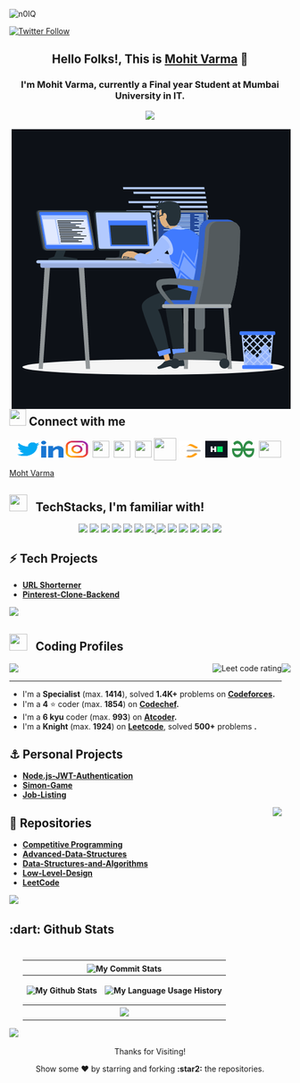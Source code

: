 <!-- Profile View Count -->
<p align="left"> <img src="https://komarev.com/ghpvc/?username=n0IQ" alt="n0IQ" /> </p>

[![Twitter Follow](https://img.shields.io/twitter/follow/Mohit_Varma1?color=1DA1F2&logo=twitter&style=for-the-badge)](https://twitter.com/intent/follow?original_referer=https://github.com/n0IQ&screen_name=Mohit_Varma1)

## <p align="center"> Hello Folks!, This is [**Mohit Varma**](https://github.com/n0IQ) :wave: </p>

<div>
<h3 align="center"> I'm Mohit Varma, currently a Final year Student at Mumbai University in IT. </h3>
<p align="center"> <img src="https://readme-typing-svg.herokuapp.com?font=Roboto&color=%2350CA10&size=25&center=true&vCenter=true&width=850&height=30&lines=A+competitive+programmer.+;An+enthusiast+backend+web+developer.;Enthusiast+to+learn+new+skills.;A+quick+learner+to+develop+new+skills."/></p>
</div>
  
<p><img align="right" src="https://raw.githubusercontent.com/SubhadeepZilong/SubhadeepZilong/main/icons/animation_500_kxa883sd.gif" alt="SubhadeepZilong" /></p>

<!-- Contact Tag -->

## <img src="https://media.giphy.com/media/iY8CRBdQXODJSCERIr/giphy.gif" height="30px" width="30px"> Connect with me

<p align="center">
<a href="https://twitter.com/Mohit_Varma1" target="blank"><img align="center" src="https://raw.githubusercontent.com/SubhadeepZilong/SubhadeepZilong/main/icons/Social/twitter.svg" height="30" width="40" /></a>
<a href="https://www.linkedin.com/in/mohitvarma122/" target="blank"><img align="center" src="https://raw.githubusercontent.com/SubhadeepZilong/SubhadeepZilong/main/icons/Social/linked-in-alt.svg" hakraborty-b341a8191" height="30" width="40" /></a>
<a href="https://www.instagram.com/mohit_varma__/" target="blank"><img align="center" src="https://raw.githubusercontent.com/SubhadeepZilong/SubhadeepZilong/main/icons/Social/instagram.svg" height="30" width="40" /></a>&nbsp;
<a href="mailto:varmamohit122@gmail.com" target="blank"><img align="center" src="https://cdn-icons-png.flaticon.com/512/281/281769.png" height="30" width="30" /></a>&nbsp;
<a href="https://codeforces.com/profile/Mohit." target="blank"><img align="center" src="https://cdn.iconscout.com/icon/free/png-256/code-forces-3521352-2944796.png" height="30" width="30" /></a>&nbsp;
<a href="https://www.codechef.com/users/captainxop/" target="blank"><img align="center" src="https://avatars1.githubusercontent.com/u/11960354?s=460&v=4" height="30" width="30" /></a>
<a href="https://atcoder.jp/users/captainxop/" target="blank"><img align="center" src="https://i.ibb.co/n3Brz1V/atcoder-removebg-preview.png" height="40" width="40" /></a>
<a href="https://leetcode.com/n0IQ/" target="blank"><img align="center" src="https://raw.githubusercontent.com/SubhadeepZilong/SubhadeepZilong/main/icons/Social/leet-code.svg" height="30" width="40" /></a>&nbsp;
<a href="https://www.hackerrank.com/Mohit_Varma" target="blank"><img align="center" src="https://raw.githubusercontent.com/SubhadeepZilong/SubhadeepZilong/main/icons/Social/hackerrank.svg" height="30" width="40" /></a>&nbsp;
<a href="https://auth.geeksforgeeks.org/user/varmamohit122" target="blank"><img align="center" src="https://raw.githubusercontent.com/SubhadeepZilong/SubhadeepZilong/main/icons/Social/geeks-for-geeks.svg" height="30" width="40" /></a>&nbsp;
<a href="https://www.hackerearth.com/@n0IQ" target="blank"><img align="center" src="https://camo.githubusercontent.com/0d8e111fa2d1f1743ca909becc6448691f0d2ee3935a2d3ad82d260f0b046311/68747470733a2f2f75706c6f61642e77696b696d656469612e6f72672f77696b6970656469612f636f6d6d6f6e732f652f65382f4861636b657245617274685f6c6f676f2e706e67" height="30" width="40" /></a>&nbsp;
          
</p>

<div class="badge-base LI-profile-badge" data-locale="en_US" data-size="medium" data-theme="dark" data-type="VERTICAL" data-vanity="mohit-varma" data-version="v1"><a class="badge-base__link LI-simple-link" href="https://www.linkedin.com/in/mohitvarma122/">Moht Varma</a></div>

## <img src = "https://media2.giphy.com/media/QssGEmpkyEOhBCb7e1/giphy.gif?cid=ecf05e47a0n3gi1bfqntqmob8g9aid1oyj2wr3ds3mg700bl&rid=giphy.gif"  height="30px"  width = 32px> &nbsp; TechStacks, I'm familiar with!

<div align="center">
  <a href="https://en.wikipedia.org/wiki/C_(programming_language)"><img width="47" src="https://cdn.iconscout.com/icon/free/png-256/c-57-1175191.png"/></a>
  <a href="https://en.wikipedia.org/wiki/C%2B%2B"><img width="40" src="https://upload.wikimedia.org/wikipedia/commons/thumb/1/18/ISO_C%2B%2B_Logo.svg/1822px-ISO_C%2B%2B_Logo.svg.png"/></a>
  <a href="https://en.wikipedia.org/wiki/Java_(programming_language)"><img width="40" src="https://cdn.worldvectorlogo.com/logos/java-4.svg"/></a>
  <a href="https://en.wikipedia.org/wiki/Visual_Studio_Code"><img width="40" src="https://upload.wikimedia.org/wikipedia/commons/9/9a/Visual_Studio_Code_1.35_icon.svg"/></a>
<!-- 
<img width="45" src=""/><img width="45" src=""/><img width="45" src=""/> -->
  <a href="https://en.wikipedia.org/wiki/Sublime_Text"><img width="40" src="https://avatars.githubusercontent.com/u/684879?s=400&v=4"/></a>
  <a href="https://en.wikipedia.org/wiki/HTML"><img width="40" src="https://cdn-icons-png.flaticon.com/512/1216/1216733.png"/></a>
  <a href="https://en.wikipedia.org/wiki/CSS"><img width="40" src="https://upload.wikimedia.org/wikipedia/commons/thumb/6/62/CSS3_logo.svg/240px-CSS3_logo.svg.png"/>
  <a href="https://en.wikipedia.org/wiki/JavaScript"><img width="34.5" src="https://cdn.worldvectorlogo.com/logos/logo-javascript.svg"/></a>
<!--   <img width="40" src="https://raw.githubusercontent.com/gilbarbara/logos/master/logos/javascript.svg"/>   -->
  <!-- <a href="https://en.wikipedia.org/wiki/Bootstrap_(front-end_framework)"><img width="40" src="https://raw.githubusercontent.com/gilbarbara/logos/master/logos/bootstrap.svg"/></a> -->
  <!-- <a href="https://en.wikipedia.org/wiki/React_(JavaScript_library)"><img width="40" src="https://cdn.worldvectorlogo.com/logos/react-1.svg"/></a> -->
  <a href="https://nodejs.org/en/"><img width="40" src="https://cdn.worldvectorlogo.com/logos/nodejs-icon.svg"/></a>
  <a href="https://expressjs.com/"><img width="40" src="https://cdn.worldvectorlogo.com/logos/express-109.svg"/></a>
  <a href="https://graphql.org/"><img width="40" src="https://cdn.worldvectorlogo.com/logos/graphql-logo-2.svg"/></a>
  <!-- <a href="https://en.wikipedia.org/wiki/Bootstrap_(front-end_framework)"><img width="40" src="https://raw.githubusercontent.com/gilbarbara/logos/master/logos/bootstrap.svg"/></a> -->
    <a href="https://www.mongodb.com/"><img width="45" src="https://cdn.worldvectorlogo.com/logos/mongodb-icon-1.svg"/></a>
    <!-- <a href="https://www.mysql.com/"><img width="55" src="https://cdn.freebiesupply.com/logos/large/2x/mysql-logo-png-transparent.png"/></a> -->
  <a href="https://en.wikipedia.org/wiki/Git"><img width="40" src="https://upload.wikimedia.org/wikipedia/commons/thumb/3/3f/Git_icon.svg/1024px-Git_icon.svg.png"/></a>

</div>
<!-- <img src="https://user-images.githubusercontent.com/73097560/115834477-dbab4500-a447-11eb-908a-139a6edaec5c.gif"></a> -->

## :zap: Tech Projects

- [**URL Shorterner**](https://github.com/n0IQ/URL-Shortener)
- [**Pinterest-Clone-Backend**](https://github.com/n0IQ/Pinterest-Clone-Backend)

<img src="https://user-images.githubusercontent.com/73097560/115834477-dbab4500-a447-11eb-908a-139a6edaec5c.gif"></a>

## <img src = "https://media2.giphy.com/media/QssGEmpkyEOhBCb7e1/giphy.gif?cid=ecf05e47a0n3gi1bfqntqmob8g9aid1oyj2wr3ds3mg700bl&rid=giphy.gif"  height="30px" width = 32px> &nbsp; Coding Profiles

<p><img align="right" height="273em" src="https://codeforces-readme-stats.vercel.app/api/card?username=Mohit." /></p>
<img align="right" src="https://cp-logo.vercel.app/leetcode/n0IQ" alt="Leet code rating" />

  </a>
  <p><img align="left" src="https://codeforces-readme-stats.vercel.app/api/badge?username=Mohit." /></p> 
<br><hr>

- I'm a **Specialist** (max. **1414**), solved **1.4K+** problems on [**Codeforces**](https://codeforces.com/profile/Mohit.)**.**
- I'm a **4** :star: coder (max. **1854**) on [**Codechef**](https://codechef.com/users/captainxop)**.**
- I'm a **6 kyu** coder (max. **993**) on [**Atcoder**](https://atcoder.jp/users/captainxop)**.**
- I'm a **Knight** (max. **1924**) on [**Leetcode**](https://leetcode.com/n0IQ), solved **500+** problems **.**

## :anchor: Personal Projects

- [**Node.js-JWT-Authentication**](https://github.com/n0IQ/Node.js-JWT-Authentication)
- [**Simon-Game**](https://github.com/n0IQ/Simon-Game)
- [**Job-Listing**](https://github.com/n0IQ/Job-Listing)

<img align="right" height="273em" src="https://leetcard.jacoblin.cool/n0IQ?theme=dark&font=Karma&ext=contest" />

## :dizzy: Repositories

- [**Competitive Programming**](https://github.com/n0IQ/Competitive-Programming)
- [**Advanced-Data-Structures**](https://github.com/n0IQ/Advanced-Data-Structures)
- [**Data-Structures-and-Algorithms**](https://github.com/n0IQ/Data-Structures-and-Algorithms)
- [**Low-Level-Design**](https://github.com/n0IQ/Low-Level-Design)
- [**LeetCode**](https://github.com/n0IQ/LeetCode)

<img src="https://user-images.githubusercontent.com/73097560/115834477-dbab4500-a447-11eb-908a-139a6edaec5c.gif"></a>

<h2 align="left"> :dart: Github Stats </h2> 
<ul align="center">
  
  <table>
    <tr>
      <th colspan="2"  style="overflow:hidden;"><img align="center" width=70% src="https://github-readme-streak-stats.herokuapp.com/?user=n0IQ&show_icons=true&theme=radical&hide_border=true" alt="My Commit Stats" />
      </th>
    </tr>
<tr>
  <th  style="overflow:hidden;">
  <img src="https://github-readme-stats.vercel.app/api?username=n0IQ&show_icons=true&theme=radical&hide_border=true" alt="My Github Stats"/></th>
  <th  style="overflow:hidden;">
    <p><img src="https://github-readme-stats.vercel.app/api/top-langs/?username=n0IQ&show_icons=true&theme=radical&hide_border=true&layout=compact" alt="My Language Usage History"/></p></th>
</tr>
   <tr>
     <th colspan="2" style="overflow:hidden;">
       <img width=85% src="https://github-profile-summary-cards.vercel.app/api/cards/profile-details?username=n0IQ&theme=radical"/>
     </th>
    </tr>
  </table>
 </ul>

<img src="https://user-images.githubusercontent.com/73097560/115834477-dbab4500-a447-11eb-908a-139a6edaec5c.gif"></a>

<p align="center">
<p align="center">Thanks for Visiting!</p>
<p align="center">Show some ❤️ by starring and forking <b>:star2:</b> the repositories.</p>
</p>
<!-- 
<script src="https://platform.linkedin.com/badges/js/profile.js" async defer type="text/javascript"\>

</script\> -->
